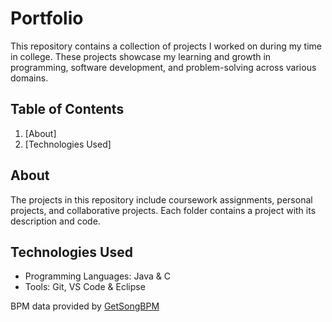 # Portfolio

This repository contains a collection of projects I worked on during my time in college. These projects showcase my learning and growth in programming, software development, and problem-solving across various domains.

## Table of Contents
1. [About]
2. [Technologies Used]

## About
The projects in this repository include coursework assignments, personal projects, and collaborative projects. Each folder contains a project with its description and code.

## Technologies Used
- Programming Languages: Java & C
- Tools: Git, VS Code & Eclipse

BPM data provided by [GetSongBPM](https://getsongbpm.com)
